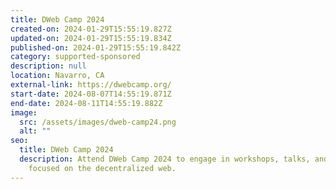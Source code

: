 ```yaml
---
title: DWeb Camp 2024
created-on: 2024-01-29T15:55:19.827Z
updated-on: 2024-01-29T15:55:19.834Z
published-on: 2024-01-29T15:55:19.842Z
category: supported-sponsored
description: null
location: Navarro, CA
external-link: https://dwebcamp.org/
start-date: 2024-08-07T14:55:19.871Z
end-date: 2024-08-11T14:55:19.882Z
image:
  src: /assets/images/dweb-camp24.png
  alt: ""
seo:
  title: DWeb Camp 2024
  description: Attend DWeb Camp 2024 to engage in workshops, talks, and activities
    focused on the decentralized web.
---
```


